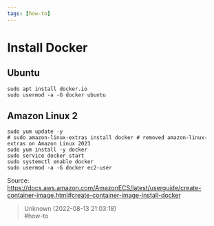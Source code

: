 ```yaml
---
tags: [how-to]
---
```


# Install Docker

## Ubuntu

```shell  
sudo apt install docker.io  
sudo usermod -a -G docker ubuntu  
```

## Amazon Linux 2

```shell  
sudo yum update -y
# sudo amazon-linux-extras install docker # removed amazon-linux-extras on Amazon Linux 2023  
sudo yum install -y docker  
sudo service docker start  
sudo systemctl enable docker  
sudo usermod -a -G docker ec2-user  
```

Source: https://docs.aws.amazon.com/AmazonECS/latest/userguide/create-container-image.html#create-container-image-install-docker  

> Unknown (2022-08-13 21:03:18)  
> #how-to

